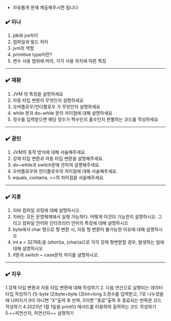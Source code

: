 - 자유롭게 문제 제출해주시면 됩니다
### ✔️ 미나
1. jdk와 jre차이 
2. 컴파일과 빌드 차이
3. jvm의 역할
4. primitive type이란?
5. 변수 사용 범위에 따라, 각각 사용 위치에 따른 특징

***

### ✔️ 재환
1. JVM 의 특징을 설명하세요
2. 자동 타입 변환이 무엇인지 설명하세요
3. 오버플로우/언더플로우 가 무엇인지 설명하세요
4. while 문과 do~while 문의 차이점에 대해 설명하세요
5. 정수를 입력받으면 해당 정수가 짝수인지 홀수인지 판별하는 코드를 작성하세요

***

### ✔️ 광민
1. JVM의 동작 방식에 대해 서술해주세요.
2. 강제 타입 변환과 자동 타입 변환을 설명해주세요.
3. do~while과 switch문에 관하여 설명해주세요.
4. 오버플로우와 언더플로우의 차이점에 대해 서술해주세요.
5. equals, contains, ==의 차이점을 서술해주세요.

***

### ✔️ 지훈
1. 자바 컴파일 과정에 대해 설명하시오.
2. 자바는 모든 운영체제에서 실행 가능하다. 어떻게 이것이 가능한지 설명하시오. 그리고 컴파일 언어와 인터프리터 언어의 특징에 대해 설명하시오
3. byte에서 char 형으로 형 변환 시, 자동 형 변환이 불가능한 이유에 대해 설명하시오
4. int a = 32768;을 (short)a, (char)a으로 각각 강제 형변환할 경우, 발생하는 일에 대해 설명하시오 
5. if문과 switch ~ case문의 차이를 설명하시오.  
***

### ✔️ 지우
1.강제 타입 변환과 자동 타입 변환에 대해 작성하기
2. 다음 연산으로 실행되는 데이터 타입 작성하기
(1)-byte
(2)byte+byte
(3)int+long
3.정수를 입력받고, 7로 나누었을 때 나머지가 0이 아니면 "X"출력 후 반복, 0이면 "종료"출력 후 종료되는 반복문 코드 작성하기
4.2023년 1월 1일을 printf() 메서드를 이용하여 출력하는 코드 작성하기
5.++피연산자, 피연산자++ 설명하기
